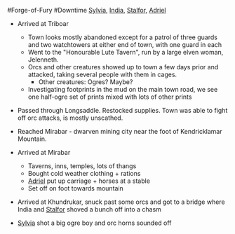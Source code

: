 #Forge-of-Fury #Downtime 
[Sylvia](PCs/Past/Sylvia.md), [India](PCs/Current/India.md), [Stalfor](PCs/Current/Stalfor.md), [Adriel](PCs/Current/Adriel.md)

- Arrived at Triboar
	- Town looks mostly abandoned except for a patrol of three guards and two watchtowers at either end of town, with one guard in each
	- Went to the "Honourable Lute Tavern", run by a large elven woman, Jelenneth.
	- Orcs and other creatures showed up to town a few days prior and attacked, taking several people with them in cages.
		- Other creatures: Ogres? Maybe?
	- Investigating footprints in the mud on the main town road, we see one half-ogre set of prints mixed with lots of other prints
- Passed through Longsaddle. Restocked supplies. Town was able to fight off orc attacks, is mostly unscathed.
- Reached Mirabar - dwarven mining city near the foot of Kendricklamar Mountain.
- Arrived at Mirabar
	- Taverns, inns, temples, lots of thangs
	- Bought cold weather clothing + rations
	- [Adriel](PCs/Current/Adriel.md) put up carriage + horses at a stable
	- Set off on foot towards mountain

- Arrived at Khundrukar, snuck past some orcs and got to a bridge where India and [Stalfor](PCs/Current/Stalfor.md) shoved a bunch off into a chasm
- [Sylvia](PCs/Past/Sylvia.md) shot a big ogre boy and orc horns sounded off